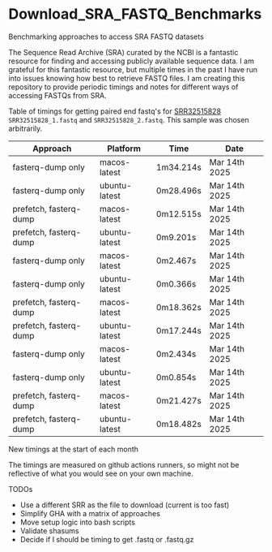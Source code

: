 # Download_SRA_FASTQ_Benchmarks
Benchmarking approaches to access SRA FASTQ datasets

The Sequence Read Archive (SRA) curated by the NCBI is a fantastic resource for finding and accessing publicly available sequence data.
I am grateful for this fantastic resource, but multiple times in the past I have run into issues knowing how best to retrieve FASTQ files.
I am creating this repository to provide periodic timings and notes for different ways of accessing FASTQs from SRA.

Table of timings for getting paired end fastq's for
[SRR32515828](https://trace.ncbi.nlm.nih.gov/Traces/?view=run_browser&acc=SRR32515828&display=metadata)
 `SRR32515828_1.fastq` and `SRR32515828_2.fastq`. This sample was chosen arbitrarily.

| Approach | Platform | Time | Date |
| -------- | -------- | ---- | ---- |
| fasterq-dump only | macos-latest | 1m34.214s | Mar 14th 2025 |
| fasterq-dump only | ubuntu-latest | 0m28.496s | Mar 14th 2025 |
| prefetch, fasterq-dump | macos-latest | 0m12.515s | Mar 14th 2025 |
| prefetch, fasterq-dump | ubuntu-latest | 0m9.201s | Mar 14th 2025 |
| fasterq-dump only | macos-latest | 0m2.467s | Mar 14th 2025 |
| fasterq-dump only | ubuntu-latest | 0m0.366s | Mar 14th 2025 |
| prefetch, fasterq-dump | macos-latest | 0m18.362s | Mar 14th 2025 |
| prefetch, fasterq-dump | ubuntu-latest | 0m17.244s | Mar 14th 2025 |
| fasterq-dump only | macos-latest | 0m2.434s | Mar 14th 2025 |
| fasterq-dump only | ubuntu-latest | 0m0.854s | Mar 14th 2025 |
| prefetch, fasterq-dump | macos-latest | 0m21.427s | Mar 14th 2025 |
| prefetch, fasterq-dump | ubuntu-latest | 0m18.482s | Mar 14th 2025 |

New timings at the start of each month

The timings are measured on github actions runners, so might not be reflective of
what you would see on your own machine.

TODOs
- Use a different SRR as the file to download (current is too fast)
- Simplify GHA with a matrix of approaches
- Move setup logic into bash scripts
- Validate shasums
- Decide if I should be timing to get .fastq or .fastq.gz